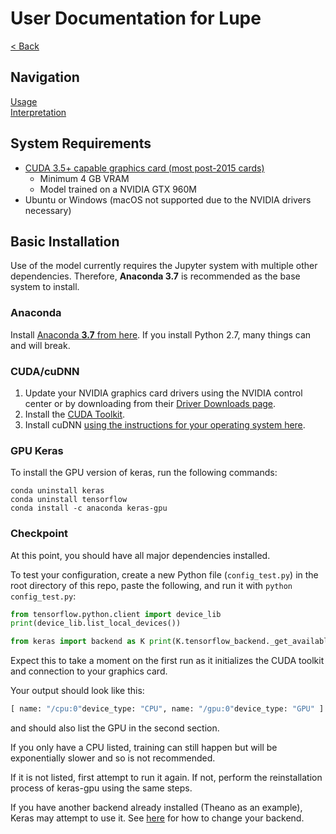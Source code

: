 # User Documentation for Lupe

[< Back](/README.md)

## Navigation

[Usage](./usage.md)  
[Interpretation](./interpretation.md)

## System Requirements

- [CUDA 3.5+ capable graphics card (most post-2015
  cards)](https://developer.nvidia.com/cuda-gpus)
    - Minimum 4 GB VRAM
    - Model trained on a NVIDIA GTX 960M
- Ubuntu or Windows (macOS not supported due to the NVIDIA drivers necessary)

## Basic Installation

Use of the model currently requires the Jupyter system with multiple other
dependencies. Therefore, **Anaconda 3.7** is recommended as the base system to
install.

### Anaconda

Install [Anaconda **3.7** from here](https://www.anaconda.com/distribution/). If
you install Python 2.7, many things can and will break.

### CUDA/cuDNN

1. Update your NVIDIA graphics card drivers using the NVIDIA control center or
by downloading from their [Driver Downloads
page](https://www.nvidia.com/download/index.aspx?lang=en-us).
2. Install the [CUDA Toolkit](https://developer.nvidia.com/cuda-downloads).
3. Install cuDNN [using the instructions for your operating system
here](https://docs.nvidia.com/deeplearning/sdk/cudnn-install/).

### GPU Keras

To install the GPU version of keras, run the following commands:

```
conda uninstall keras 
conda uninstall tensorflow 
conda install -c anaconda keras-gpu 
```

### Checkpoint

At this point, you should have all major dependencies installed.

To test your configuration, create a new Python file (`config_test.py`) in the
root directory of this repo, paste the following, and run it with `python
config_test.py`:

```python 
from tensorflow.python.client import device_lib
print(device_lib.list_local_devices()) 

from keras import backend as K print(K.tensorflow_backend._get_available_gpus())
```

Expect this to take a moment on the first run as it initializes the CUDA toolkit
and connection to your graphics card.

Your output should look like this:

```python 
[ name: "/cpu:0"device_type: "CPU", name: "/gpu:0"device_type: "GPU" ]
```

and should also list the GPU in the second section.

If you only have a CPU listed, training can still happen but will be
exponentially slower and so is not recommended.

If it is not listed, first attempt to run it again. If not, perform the
reinstallation process of keras-gpu using the same steps.

If you have another backend already installed (Theano as an example), Keras may
attempt to use it. See [here](https://keras.io/backend/) for how to change your
backend.



